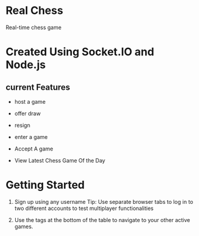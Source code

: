 # Real Chess
Real-time chess game 



# Created Using Socket.IO and Node.js
## current Features 

- host a game 

- offer draw

- resign 

- enter a game

-  Accept A game 

- View Latest Chess Game Of the Day 


# Getting Started
1) Sign up using any username Tip: Use separate browser tabs to log in to two different accounts to test multiplayer functionalities

2) Use the tags at the bottom of the table to navigate to your other active games.
